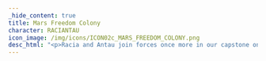 ```yaml
---
_hide_content: true
title: Mars Freedom Colony
character: RACIANTAU
icon_image: /img/icons/ICON02c_MARS_FREEDOM_COLONY.png
desc_html: "<p>Racia and Antau join forces once more in our capstone on civics. In the distant future Earth is so covered in crap no one wants to deal with it anymore, so humanity turns starward to start anew on Mars. Whatever obstacles stand against us we'll always look forward and move onward, bouyed by our greatest ideals: ingenuity, community, and above all else, freedom. 30 pages in two parts.</p>"
---
```


